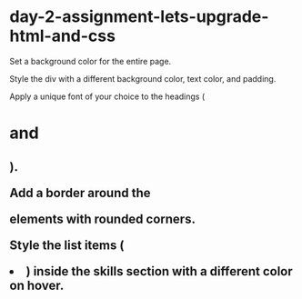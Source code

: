 # day-2-assignment-lets-upgrade-html-and-css
Set a background color for the entire page.

Style the div with a different background color, text color, and padding.

Apply a unique font of your choice to the headings (<h1> and <h2>).

Add a border around the <section> elements with rounded corners.

Style the list items (<li>) inside the skills section with a different color on hover.
